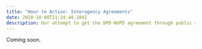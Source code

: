 ```yaml
---
title: "Hour to Action: Interagency Agreements"
date: 2020-10-08T21:24:48.284Z
description: Our attempt to get the BPD-NUPD agreement through public records, and more.
---
```

Coming soon.